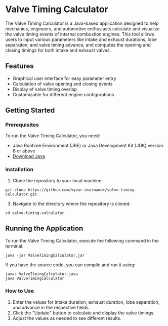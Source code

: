 # Valve Timing Calculator

The Valve Timing Calculator is a Java-based application designed to help mechanics, engineers, and automotive enthusiasts calculate and visualize the valve timing events of internal combustion engines. This tool allows users to input various parameters like intake and exhaust durations, lobe separation, and valve timing advance, and computes the opening and closing timings for both intake and exhaust valves.

## Features

- Graphical user interface for easy parameter entry
- Calculation of valve opening and closing events
- Display of valve timing overlap
- Customizable for different engine configurations

## Getting Started

### Prerequisites

To run the Valve Timing Calculator, you need:

- Java Runtime Environment (JRE) or Java Development Kit (JDK) version 8 or above
- [Download Java](https://www.oracle.com/java/technologies/javase-jdk11-downloads.html)

### Installation

1. Clone the repository to your local machine:
```
git clone https://github.com/<your-username>/valve-timing-calculator.git
```

3. Navigate to the directory where the repository is cloned:
```
cd valve-timing-calculator
```

## Running the Application
To run the Valve Timing Calculator, execute the following command in the terminal:
```
java -jar ValveTimingCalculator.jar
```

If you have the source code, you can compile and run it using:
```
javac ValveTimingCalculator.java
java ValveTimingCalculator
```

### How to Use
1. Enter the values for intake duration, exhaust duration, lobe separation, and advance in the respective fields.
2. Click the "Update" button to calculate and display the valve timings.
3. Adjust the values as needed to see different results.


